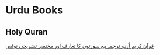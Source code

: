 # Urdu Books
## Holy Quran
[قرآن کریم اُردو ترجمہ مع سورتوں کا تعارف اور مختصر تشریحی نوٹس](http://books.google.com/books/about?id=gCWeDwAAQBAJ)
